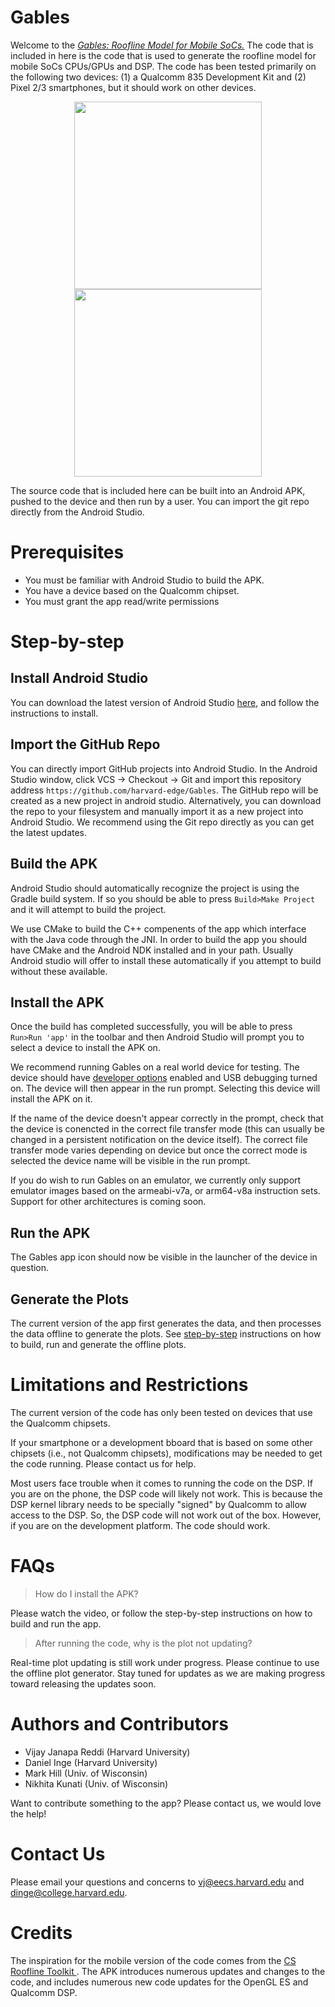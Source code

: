 # Gables

Welcome to the [_Gables: Roofline Model for Mobile SoCs._](http://research.cs.wisc.edu/multifacet/gables/) The code that is included in here is the code that is used to generate the roofline model for mobile SoCs CPUs/GPUs and DSP. The code has been tested primarily on the following two devices: (1) a Qualcomm 835 Development Kit and (2) Pixel 2/3 smartphones, but it should work on other devices. 

<p align="center"> 
<img src="https://www.intrinsyc.com/wp-content/uploads/2017/05/835-Front-WithShadow.jpg" height="300"> <img src="https://cdn2.gsmarena.com/vv/pics/google/google-pixel-3-4.jpg" height="300">
</p>

The source code that is included here can be built into an Android APK, pushed to the device and then run by a user. You can import the git repo directly from the Android Studio.

# Prerequisites

* You must be familiar with Android Studio to build the APK.
* You have a device based on the Qualcomm chipset. 
* You must grant the app read/write permissions

# Step-by-step

## Install Android Studio

You can download the latest version of Android Studio [here](https://developer.android.com/studio/), and follow the instructions to install.

## Import the GitHub Repo

You can directly import GitHub projects into Android Studio. In the Android Studio window, click VCS -> Checkout -> Git and import this repository address `https://github.com/harvard-edge/Gables`. The GitHub repo will be created as a new project in android studio. Alternatively, you can download the repo to your filesystem and manually import it as a new project into Android Studio. We recommend using the Git repo directly as you can get the latest updates.

## Build the APK

Android Studio should automatically recognize the project is using the Gradle build system. If so you should be able to press `Build>Make Project` and it will attempt to build the project.

We use CMake to build the C++ compenents of the app which interface with the Java code through the JNI. In order to build the app you should have CMake and the Android NDK installed and in your path. Usually Android studio will offer to install these automatically if you attempt to build without these available.

## Install the APK

Once the build has completed successfully, you will be able to press `Run>Run 'app'` in the toolbar and then Android Studio will prompt you to select a device to install the APK on.

We recommend running Gables on a real world device for testing. The device should have [developer options](https://developer.android.com/studio/debug/dev-options) enabled and USB debugging turned on. The device will then appear in the run prompt. Selecting this device will install the APK on it.

If the name of the device doesn't appear correctly in the prompt, check that the device is conencted in the correct file transfer mode (this can usually be changed in a persistent notification on the device itself). The correct file transfer mode varies depending on device but once the correct mode is selected the device name will be visible in the run prompt.

If you do wish to run Gables on an emulator, we currently only support emulator images based on the armeabi-v7a, or arm64-v8a instruction sets. Support for other architectures is coming soon.

## Run the APK

The Gables app icon should now be visible in the launcher of the device in question.

## Generate the Plots

The current version of the app first generates the data, and then processes the data offline to generate the plots. See [step-by-step](step_by_step.md) instructions on how to build, run and generate the offline plots.

# Limitations and Restrictions

The current version of the code has only been tested on devices that use the Qualcomm chipsets. 

If your smartphone or a development bboard that is based on some other chipsets (i.e., not Qualcomm chipsets), modifications may be needed to get the code running. Please contact us for help.

Most users face trouble when it comes to running the code on the DSP. If you are on the phone, the DSP code will likely not work. This is because the DSP kernel library needs to be specially "signed" by Qualcomm to allow access to the DSP. So, the DSP code will not work out of the box. However, if you are on the development platform. The code should work. 

# FAQs

> How do I install the APK?

Please watch the video, or follow the step-by-step instructions on how to build and run the app.

> After running the code, why is the plot not updating?

Real-time plot updating is still work under progress. Please continue to use the offline plot generator. Stay tuned for updates as we are making progress toward releasing the updates soon.

# Authors and Contributors

* Vijay Janapa Reddi (Harvard University)
* Daniel Inge (Harvard University)
* Mark Hill (Univ. of Wisconsin)
* Nikhita Kunati (Univ. of Wisconsin)

Want to contribute something to the app? Please contact us, we would love the help!

# Contact Us

Please email your questions and concerns to vj@eecs.harvard.edu and dinge@college.harvard.edu.

# Credits

The inspiration for the mobile version of the code comes from the [CS Roofline Toolkit
](https://bitbucket.org/berkeleylab/cs-roofline-toolkit). The APK introduces numerous updates and changes to the code, and includes numerous new code updates for the OpenGL ES and Qualcomm DSP. 

